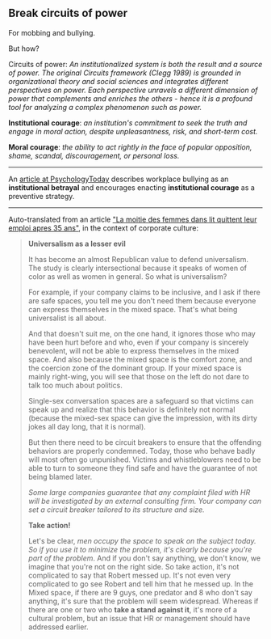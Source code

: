 ## Break circuits of power

For mobbing and bullying.

But how? 

Circuits of power: _An institutionalized system is both the result and a source of power. The original Circuits framework (Clegg 1989) is grounded in organizational theory and social sciences and integrates different perspectives on power. Each perspective unravels a different dimension of power that complements and enriches the others - hence it is a profound tool for analyzing a complex phenomenon such as power._

**Institutional courage**: _an institution's commitment to seek the truth and engage in moral action, despite unpleasantness, risk, and short-term cost._

**Moral courage**: _the ability to act rightly in the face of popular opposition, shame, scandal, discouragement, or personal loss._

---

An [article at PsychologyToday](https://www.psychologytoday.com/us/blog/bully-wise/202309/workplace-bullying-as-a-form-of-institutional-betrayal) describes workplace bullying as an **institutional betrayal** and encourages enacting **institutional courage** as a preventive strategy.

---

Auto-translated from an article ["La moitie des femmes dans lit quittent leur emploi apres 35 ans"](https://welovedevs.com/fr/articles/la-moitie-des-femmes-dans-lit-quittent-leur-emploi-apres-35-ans/), in the context of corporate culture:
>
> **Universalism as a lesser evil**
>
> It has become an almost Republican value to defend universalism. The study is clearly intersectional because it speaks of women of color as well as women in general. So what is universalism?
>
> For example, if your company claims to be inclusive, and I ask if there are safe spaces, you tell me you don't need them because everyone can express themselves in the mixed space. That's what being universalist is all about.
> 
> And that doesn't suit me, on the one hand, it ignores those who may have been hurt before and who, even if your company is sincerely benevolent, will not be able to express themselves in the mixed space. And also because the mixed space is the comfort zone, and the coercion zone of the dominant group. If your mixed space is mainly right-wing, you will see that those on the left do not dare to talk too much about politics.
>
> Single-sex conversation spaces are a safeguard so that victims can speak up and realize that this behavior is definitely not normal (because the mixed-sex space can give the impression, with its dirty jokes all day long, that it is normal).
>
> But then there need to be circuit breakers to ensure that the offending behaviors are properly condemned. Today, those who behave badly will most often go unpunished. Victims and whistleblowers need to be able to turn to someone they find safe and have the guarantee of not being blamed later.
> 
> *Some large companies guarantee that any complaint filed with HR will be investigated by an external consulting firm. Your company can set a circuit breaker tailored to its structure and size.*
>
>
> **Take action!**
>
> Let's be clear, *men occupy the space to speak on the subject today. So if you use it to minimize the problem, it's clearly because you're part of the problem*. And if you don't say anything, we don't know, we imagine that you're not on the right side. So take action, it's not complicated to say that Robert messed up. It's not even very complicated to go see Robert and tell him that he messed up. In the Mixed space, if there are 9 guys, one predator and 8 who don't say anything, it's sure that the problem will seem widespread. Whereas if there are one or two who **take a stand against it**, it's more of a cultural problem, but an issue that HR or management should have addressed earlier.

